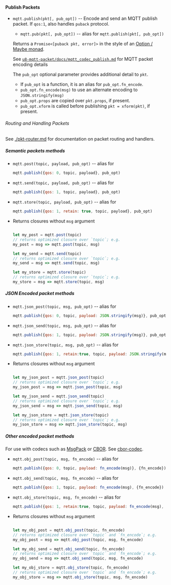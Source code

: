#### Publish Packets


* `mqtt.publish(pkt[, pub_opt])` -- Encode and send an MQTT publish packet. If `qos:1`, also handles `puback` protocol.
  * `mqtt.pub(pkt[, pub_opt])` -- alias for `mqtt.publish(pkt[, pub_opt])`

  Returns a `Promise<[puback pkt, error]>` in the style of an [Option / Maybe monad](https://en.wikipedia.org/wiki/Option_type).

  See [`u8-mqtt-packet/docs/mqtt_codec_publish.md`](https://github.com/shanewholloway/js-u8-mqtt-packet/blob/master/docs/mqtt_codec_publish.md) for MQTT packet encoding details

  The `pub_opt` optional parameter provides additional detail to `pkt`. 
  - If `pub_opt` is a function, it is an alias for `pub_opt.fn_encode`.
  - `pub_opt.fn_encode(msg)` to use an alternate encoding to `JSON.stringify(msg)`
  - `pub_opt.props` are copied over `pkt.props`, if present.
  - `pub_opt.xform` is called before publishing `pkt = xform(pkt)`, if present.

###### Routing and Handling Packets

See [./pkt-router.md](./pkt-router.md) for documentation on packet routing and handlers.


##### Semantic packets methods

* `mqtt.post(topic, payload, pub_opt)` -- alias for

    ```javascript
    mqtt.publish({qos: 0, topic, payload}, pub_opt)
    ```

* `mqtt.send(topic, payload, pub_opt)` -- alias for

    ```javascript
    mqtt.publish({qos: 1, topic, payload}, pub_opt)
    ```

* `mqtt.store(topic, payload, pub_opt)` -- alias for

    ```javascript
    mqtt.publish({qos: 1, retain: true, topic, payload}, pub_opt)
    ```

* Returns closures without `msg` argument

  ```javascript

  let my_post = mqtt.post(topic)
  // returns optimized closure over `topic`; e.g.
  my_post = msg => mqtt.post(topic, msg)

  let my_send = mqtt.send(topic)
  // returns optimized closure over `topic`; e.g.
  my_send = msg => mqtt.send(topic, msg)

  let my_store = mqtt.store(topic)
  // returns optimized closure over `topic`; e.g.
  my_store = msg => mqtt.store(topic, msg)

  ```


##### JSON Encoded packet methods

* `mqtt.json_post(topic, msg, pub_opt)` -- alias for

    ```javascript
    mqtt.publish({qos: 0, topic, payload: JSON.stringify(msg)}, pub_opt)
    ```

* `mqtt.json_send(topic, msg, pub_opt)` -- alias for

    ```javascript
    mqtt.publish({qos: 1, topic, payload: JSON.stringify(msg)}, pub_opt)
    ```

* `mqtt.json_store(topic, msg, pub_opt)` -- alias for

    ```javascript
    mqtt.publish({qos: 1, retain:true, topic, payload: JSON.stringify(msg)}, pub_opt)
    ```

* Returns closures without `msg` argument

  ```javascript

  let my_json_post = mqtt.json_post(topic)
  // returns optimized closure over `topic`; e.g.
  my_json_post = msg => mqtt.json_post(topic, msg)

  let my_json_send = mqtt.json_send(topic)
  // returns optimized closure over `topic`; e.g.
  my_json_send = msg => mqtt.json_send(topic, msg)

  let my_json_store = mqtt.json_store(topic)
  // returns optimized closure over `topic`; e.g.
  my_json_store = msg => mqtt.json_store(topic, msg)

  ```

##### Other encoded packet methods

For use with codecs such as [MsgPack](https://msgpack.org) or [CBOR](http://cbor.io).
See [cbor-codec](https://github.com/shanewholloway/js-cbor-codec).


* `mqtt.obj_post(topic, msg, fn_encode)` -- alias for

    ```javascript
    mqtt.publish({qos: 0, topic, payload: fn_encode(msg)}, {fn_encode})
    ```

* `mqtt.obj_send(topic, msg, fn_encode)` -- alias for

    ```javascript
    mqtt.publish({qos: 1, topic, payload: fn_encode(msg), {fn_encode})
    ```

* `mqtt.obj_store(topic, msg, fn_encode)` -- alias for

    ```javascript
    mqtt.publish({qos: 1, retain:true, topic, payload: fn_encode(msg), {fn_encode})`
    ```

* Returns closures without `msg` argument

  ```javascript

  let my_obj_post = mqtt.obj_post(topic, fn_encode)
  // returns optimized closure over `topic` and `fn_encode`; e.g.
  my_obj_post = msg => mqtt.obj_post(topic, msg, fn_encode)

  let my_obj_send = mqtt.obj_send(topic, fn_encode)
  // returns optimized closure over `topic` and `fn_encode`; e.g.
  my_obj_send = msg => mqtt.obj_send(topic, msg, fn_encode)

  let my_obj_store = mqtt.obj_store(topic, fn_encode)
  // returns optimized closure over `topic` and `fn_encode`; e.g.
  my_obj_store = msg => mqtt.obj_store(topic, msg, fn_encode)

  ```

